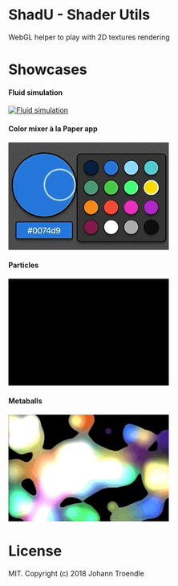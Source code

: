 # ShadU -  Shader Utils
WebGL helper to play with 2D textures rendering

# Showcases
#### Fluid simulation
[![Fluid simulation](https://github.com/JoTrdl/shadu/blob/master/showcases/assets/fluid.gif?raw=true)](https://jotrdl.github.io/experiments/shadu/fluid.html)

#### Color mixer à la Paper app
[![Color mixer](https://github.com/JoTrdl/shadu/blob/master/showcases/assets/color-mixer.gif?raw=true)](https://jotrdl.github.io/experiments/shadu/color-mixer.html)

#### Particles
[![Particles](https://github.com/JoTrdl/shadu/blob/master/showcases/assets/particles.gif?raw=true)](https://jotrdl.github.io/experiments/shadu/particles.html)

#### Metaballs
[![Metaballs](https://github.com/JoTrdl/shadu/blob/master/showcases/assets/metaballs.gif?raw=true)](https://jotrdl.github.io/experiments/shadu/metaballs.html)

# License
MIT. Copyright (c) 2018 Johann Troendle
